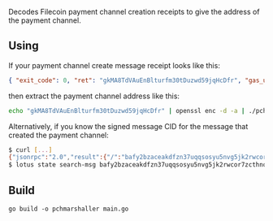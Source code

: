 Decodes Filecoin payment channel creation receipts to give the address of the payment channel.

## Using

If your payment channel create message receipt looks like this:

```json
{ "exit_code": 0, "ret": "gkMA8TdVAuEnBlturfm30tDuzwd59jqHcDfr", "gas_used": 8897444 }
```

then extract the payment channel address like this:

```bash
echo "gkMA8TdVAuEnBlturfm30tDuzwd59jqHcDfr" | openssl enc -d -a | ./pchmarshaller
```

Alternatively, if you know the signed message CID for the message that created the payment channel:

```bash
$ curl [...]
{"jsonrpc":"2.0","result":{"/":"bafy2bzaceakdfzn37uqqsosyu5nvg5jk2rwcor7zcthnqotn6vidxgacehnbk"},"id":999}
$ lotus state search-msg bafy2bzaceakdfzn37uqqsosyu5nvg5jk2rwcor7zcthnqotn6vidxgacehnbk | grep "Return" | sed -e 's/Return://' | ./pchmarshaller
```

## Build

`go build -o pchmarshaller main.go`

